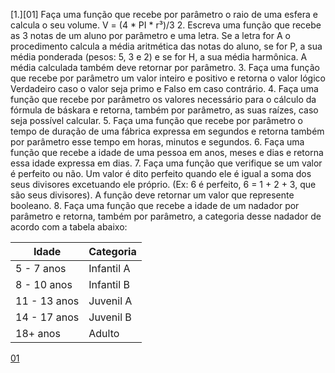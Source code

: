 [1.][01] Faça uma função que recebe por parâmetro o raio de uma esfera e calcula o seu volume. V = (4 * PI * r³)/3
2. Escreva uma função que recebe as 3 notas de um aluno por parâmetro e uma letra. Se a letra for A o
procedimento calcula a média aritmética das notas do aluno, se for P, a sua média ponderada (pesos: 5, 3
e 2) e se for H, a sua média harmônica. A média calculada também deve retornar por parâmetro.
3. Faça uma função que recebe por parâmetro um valor inteiro e positivo e retorna o valor lógico Verdadeiro
caso o valor seja primo e Falso em caso contrário.
4. Faça uma função que recebe por parâmetro os valores necessário para o cálculo da fórmula de báskara
e retorna, também por parâmetro, as suas raízes, caso seja possível calcular.
5. Faça uma função que recebe por parâmetro o tempo de duração de uma fábrica expressa em segundos
e retorna também por parâmetro esse tempo em horas, minutos e segundos.
6. Faça uma função que recebe a idade de uma pessoa em anos, meses e dias e retorna essa idade
expressa em dias.
7. Faça uma função que verifique se um valor é perfeito ou não. Um valor é dito perfeito quando ele é igual
a soma dos seus divisores excetuando ele próprio. (Ex: 6 é perfeito, 6 = 1 + 2 + 3, que são seus divisores).
A função deve retornar um valor que represente booleano.
8. Faça uma função que recebe a idade de um nadador por parâmetro e retorna, também por parâmetro,
a categoria desse nadador de acordo com a tabela abaixo:

Idade        | Categoria
-------------|-----------
 5 -  7 anos | Infantil A
 8 - 10 anos | Infantil B
11 - 13 anos | Juvenil A
14 - 17 anos | Juvenil B
18+ anos     | Adulto

[01](https://github.com/Ahavaz/apc/listas/funcoes/01.c)
